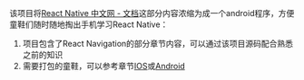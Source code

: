 该项目将[React Native 中文网 - 文档](https://reactnative.cn/docs/0.51/getting-started.html)这部分内容浓缩为成一个android程序，方便童鞋们随时随地掏出手机学习React Native：
1. 项目包含了React Navigation的部分章节内容，可以通过该项目源码配合熟悉之前的知识
2. 需要打包的童鞋，可以参考章节[IOS](https://reactnative.cn/docs/0.51/running-on-device-ios/)或[Android](https://reactnative.cn/docs/0.51/signed-apk-android/)
